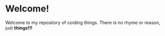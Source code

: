 # Welcome!
Welcome to my repository of coiding things. There is no rhyme or reason, just **things!!!** 
